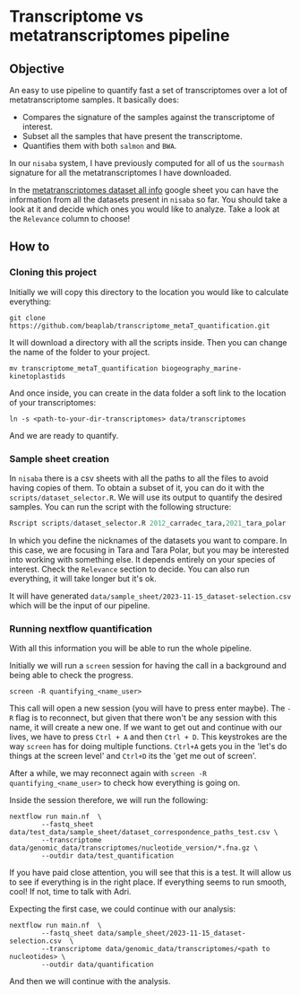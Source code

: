 # Transcriptome vs metatranscriptomes pipeline

## Objective 

An easy to use pipeline to quantify fast a set of transcriptomes over a lot of metatranscriptome samples. It basically does: 

- Compares the signature of the samples against the transcriptome of interest.
- Subset all the samples that have present the transcriptome.
- Quantifies them with both `salmon` and `BWA`.

In our `nisaba` system, I have previously computed for all of us the `sourmash` signature for all the metatranscriptomes I have downloaded. 

In the [metatranscriptomes dataset all info](https://docs.google.com/spreadsheets/d/11mkh7hcndFwxE195rt6JnvfDmUDB1XI-_M87bGpu4bw/edit?usp=sharing) google sheet you can have the information from all the datasets present in `nisaba` so far. You should take a look at it and decide which ones you would like to analyze. 
Take a look at the `Relevance` column to choose! 

## How to

### Cloning this project 

Initially we will copy this directory to the location you would like to calculate everything: 

```
git clone https://github.com/beaplab/transcriptome_metaT_quantification.git
```
It will download a directory with all the scripts inside. Then you can change the name of the folder to your project. 

```
mv transcriptome_metaT_quantification biogeography_marine-kinetoplastids
```
And once inside, you can create in the data folder a soft link to the location of your transcriptomes: 

```
ln -s <path-to-your-dir-transcriptomes> data/transcriptomes     
```

And we are ready to quantify.


### Sample sheet creation 

In `nisaba` there is a csv sheets with all the paths to all the files to avoid having copies of them. To obtain a subset of it, you can do it with the `scripts/dataset_selector.R`. We will use its output to quantify the desired samples.
You can run the script with the following structure: 

```r
Rscript scripts/dataset_selector.R 2012_carradec_tara,2021_tara_polar 
```
In which you define the nicknames of the datasets you want to compare. In this case, we are focusing in Tara and Tara Polar, but you may be interested into working with something else. It depends entirely on your species of interest. Check the `Relevance` section to decide. You can also run everything, it will take longer but it's ok. 

It will have generated `data/sample_sheet/2023-11-15_dataset-selection.csv` which will be the input of our pipeline.

### Running nextflow quantification 

With all this information you will be able to run the whole pipeline. 

Initially we will run a `screen` session for having the call in a background and being able to check the progress. 

```
screen -R quantifying_<name_user>
```

This call will open a new session (you will have to press enter maybe). The `-R` flag is to reconnect, but given that there won't be any session with this name, it will create a new one. 
If we want to get out and continue with our lives, we have to press `Ctrl + A` and then `Ctrl + D`. This keystrokes are the way `screen` has for doing multiple functions. `Ctrl+A` gets you in the 'let's do things at the screen level' and `Ctrl+D` its the 'get me out of screen'. 

After a while, we may reconnect again with `screen -R quantifying_<name_user>` to check how everything is going on. 

Inside the session therefore, we will run the following: 

```
nextflow run main.nf  \
        --fastq_sheet data/test_data/sample_sheet/dataset_correspondence_paths_test.csv \
        --transcriptome data/genomic_data/transcriptomes/nucleotide_version/*.fna.gz \
        --outdir data/test_quantification
```

If you have paid close attention, you will see that this is a test. It will allow us to see if everything is in the right place. 
If everything seems to run smooth, cool! If not, time to talk with Adri. 

Expecting the first case, we could continue with our analysis: 


```
nextflow run main.nf  \
        --fastq_sheet data/sample_sheet/2023-11-15_dataset-selection.csv  \
        --transcriptome data/genomic_data/transcriptomes/<path to nucleotides> \
        --outdir data/quantification
```


And then we will continue with the analysis. 




